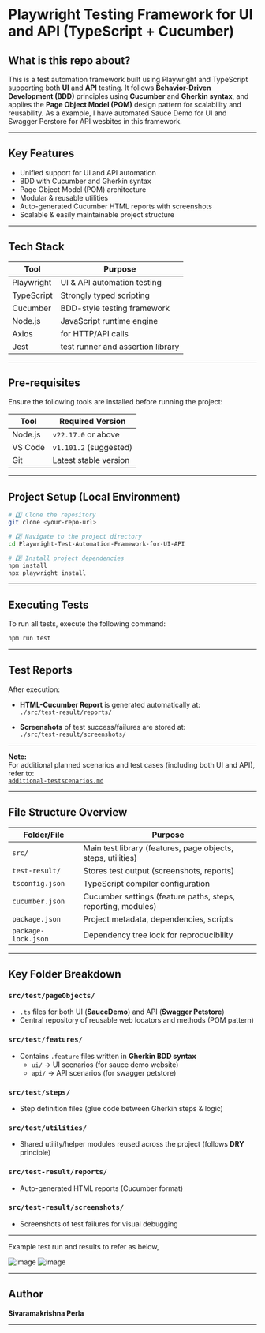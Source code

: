 #  Playwright Testing Framework for UI and API (TypeScript + Cucumber)

## What is this repo about?

This is a test automation framework built using Playwright and TypeScript supporting both **UI** and **API** testing. It follows **Behavior-Driven Development (BDD)** principles using **Cucumber** and **Gherkin syntax**, and applies the **Page Object Model (POM)** design pattern for scalability and reusability.
As a example, I have automated Sauce Demo for UI and Swagger Perstore for API wesbites in this framework.

---

##  Key Features

-  Unified support for UI and API automation
-  BDD with Cucumber and Gherkin syntax  
-  Page Object Model (POM) architecture  
-  Modular & reusable utilities  
-  Auto-generated Cucumber HTML reports with screenshots  
-  Scalable & easily maintainable project structure  

---

## Tech Stack

| Tool        | Purpose                          |
|-------------|----------------------------------|
| Playwright  | UI & API automation testing      |
| TypeScript  | Strongly typed scripting         |
| Cucumber    | BDD-style testing framework      |
| Node.js     | JavaScript runtime engine        |
| Axios       | for HTTP/API calls               |
| Jest        | test runner and assertion library|

---

## Pre-requisites

Ensure the following tools are installed before running the project:

| Tool       | Required Version     |
|------------|----------------------|
| Node.js    | `v22.17.0` or above  |
| VS Code    | `v1.101.2` (suggested) |
| Git        | Latest stable version |

---

##  Project Setup (Local Environment)

```bash
# 1️⃣ Clone the repository
git clone <your-repo-url>

# 2️⃣ Navigate to the project directory
cd Playwright-Test-Automation-Framework-for-UI-API

# 3️⃣ Install project dependencies
npm install
npx playwright install
```

---

## Executing Tests

To run all tests, execute the following command:

```bash
npm run test
```

---

## Test Reports

After execution:

-  **HTML-Cucumber Report** is generated automatically at:  
  `./src/test-result/reports/`

-  **Screenshots** of test success/failures are stored at:  
  `./src/test-result/screenshots/`

---

 **Note:**  
For additional planned scenarios and test cases (including both UI and API), refer to:  
[`additional-testscenarios.md`](./additional-testscenarios.md)

---

##  File Structure Overview

| Folder/File             | Purpose                                                                |
|-------------------------|------------------------------------------------------------------------|
| `src/`                  | Main test library (features, page objects, steps, utilities)           |
| `test-result/`          | Stores test output (screenshots, reports)                              |
| `tsconfig.json`         | TypeScript compiler configuration                                      |
| `cucumber.json`         | Cucumber settings (feature paths, steps, reporting, modules)           |
| `package.json`          | Project metadata, dependencies, scripts                                |
| `package-lock.json`     | Dependency tree lock for reproducibility                               |

---

## Key Folder Breakdown

###  `src/test/pageObjects/`
- `.ts` files for both UI (**SauceDemo**) and API (**Swagger Petstore**)
- Central repository of reusable web locators and methods (POM pattern)

###  `src/test/features/`
- Contains `.feature` files written in **Gherkin BDD syntax**
  - `ui/` → UI scenarios (for sauce demo website)
  - `api/` → API scenarios (for swagger petstore)

###  `src/test/steps/`
- Step definition files (glue code between Gherkin steps & logic)

###  `src/test/utilities/`
- Shared utility/helper modules reused across the project (follows **DRY** principle)

###  `src/test-result/reports/`
- Auto-generated HTML reports (Cucumber format)

###  `src/test-result/screenshots/`
- Screenshots of test failures for visual debugging

---
Example test run and results to refer as below,

![image](https://github.com/user-attachments/assets/7b5b41d5-2deb-4a93-a039-67f896925a97)
![image](https://github.com/user-attachments/assets/1815def9-291e-43a0-8ffe-94da80acedc8)




---

##  Author

**Sivaramakrishna Perla**

---
